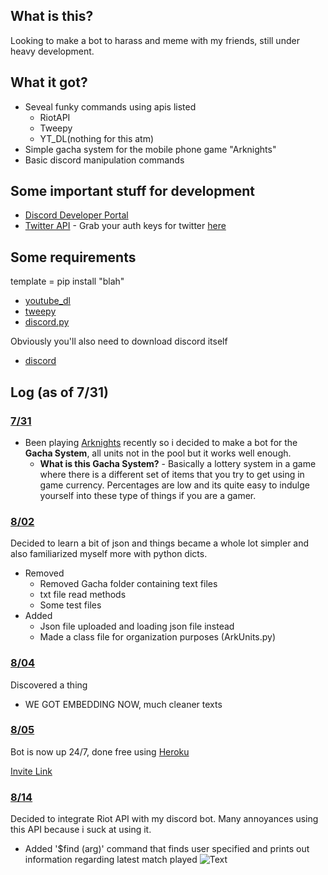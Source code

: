 ## What is this?

Looking to make a bot to harass and meme with my friends, still under heavy development. 

## What it got?

- Seveal funky commands using apis listed
  - RiotAPI
  - Tweepy
  - YT_DL(nothing for this atm)
- Simple gacha system for the mobile phone game "Arknights"
- Basic discord manipulation commands

## Some important stuff for development

- [Discord Developer Portal](https://discord.com/developers/applications) 
- [Twitter API](https://www.tweepy.org/) - Grab your auth keys for twitter [here](https://developer.twitter.com/en)

## Some requirements

template = pip install "blah"

- [youtube_dl](https://pypi.org/project/youtube_dl/)
- [tweepy](https://pypi.org/project/tweepy/)
- [discord.py](https://pypi.org/project/discord.py/)

Obviously you'll also need to download discord itself

- [discord](https://discord.com/)

## Log (as of 7/31)

### <ins>7/31</ins>

- Been playing [Arknights](https://www.arknights.global/) recently so i decided to make a bot for the **Gacha System**, all units not in the pool but it works well enough. 
  - **What is this Gacha System?** - Basically a lottery system in a game where there is a different set of items that you try to get using in game currency. Percentages are low and its quite easy to indulge yourself into these type of things if you are a gamer.
  
### <ins>8/02</ins>

Decided to learn a bit of json and things became a whole lot simpler and also familiarized myself more with python dicts. 

- Removed
  - Removed Gacha folder containing text files 
  - txt file read methods
  - Some test files
- Added
  - Json file uploaded and loading json file instead
  - Made a class file for organization purposes (ArkUnits.py)

### <ins>8/04</ins>

Discovered a thing

- WE GOT EMBEDDING NOW, much cleaner texts 

### <ins>8/05</ins>

Bot is now up 24/7, done free using [Heroku](https://www.youtube.com/watch?v=BPvg9bndP1U)

[Invite Link](https://discord.com/oauth2/authorize?client_id=734861397627764856&scope=bot)

### <ins>8/14</ins>

Decided to integrate Riot API with my discord bot. Many annoyances using this API because i suck at using it.

- Added
'$find (arg)' command that finds user specified and prints out information regarding latest match played
 ![Text](https://i.imgur.com/Pif5vVL.png)
